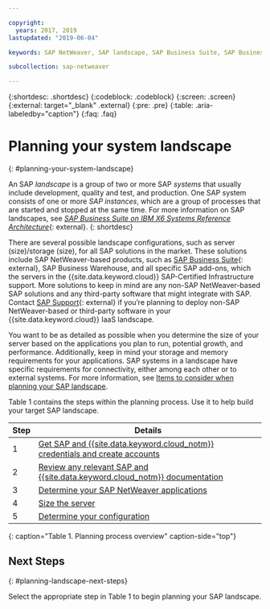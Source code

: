 ```yaml
---

copyright:
  years: 2017, 2019
lastupdated: "2019-06-04"

keywords: SAP NetWeaver, SAP landscape, SAP Business Suite, SAP Business Warehouse, SAP BW

subcollection: sap-netweaver

---
```


{:shortdesc: .shortdesc}
{:codeblock: .codeblock}
{:screen: .screen}
{:external: target="_blank" .external}
{:pre: .pre}
{:table: .aria-labeledby="caption"}
{:faq: .faq}

# Planning your system landscape
{: #planning-your-system-landscape}

An SAP *landscape* is a group of two or more SAP *systems* that usually include development, quality and test, and production. One SAP system consists of one or more *SAP instances*, which are a group of processes that are started and stopped at the same time. For more information on SAP landscapes, see [*SAP Business Suite on IBM X6 Systems Reference Architecture*](https://lenovopress.com/redp5073.pdf){: external}.
{: shortdesc}

There are several possible landscape configurations, such as server (size)/storage (size), for all SAP solutions in the market. These solutions include SAP NetWeaver-based products, such as [SAP Business Suite](https://open.sap.com/courses/suitehana1){: external}, SAP Business Warehouse, and all specific SAP add-ons, which the servers in the {{site.data.keyword.cloud}} SAP-Certified Infrastructure support. More solutions to keep in mind are any non-SAP NetWeaver-based SAP solutions and any third-party software that might integrate with SAP. Contact [SAP Support](https://support.sap.com/en/index.html){: external} if you’re planning to deploy non-SAP NetWeaver-based or third-party software in your {{site.data.keyword.cloud}} IaaS landscape.

You want to be as detailed as possible when you determine the size of your server based on the applications you plan to run, potential growth, and performance. Additionally, keep in mind your storage and memory requirements for your applications. SAP systems in a landscape have specific requirements for connectivity, either among each other or to external systems. For more information, see [Items to consider when planning your SAP landscape](/docs/infrastructure/sap-netweaver?topic=sap-netweaver-considerations#considerations).

Table 1 contains the steps within the planning process. Use it to help build your target SAP landscape.

| Step | Details |
| --- | --- |
| 1 | [Get SAP and {{site.data.keyword.cloud_notm}} credentials and create accounts](/docs/infrastructure/sap-netweaver?topic=sap-netweaver-get_sap_ibm_credentials#get_sap_ibm_credentials) |
| 2 | [Review any relevant SAP and {{site.data.keyword.cloud_notm}} documentation](/docs/infrastructure/sap-netweaver?topic=sap-netweaver-review_doc) |
| 3 | [Determine your SAP NetWeaver applications](/docs/infrastructure/sap-netweaver?topic=sap-netweaver-3-determining-your-sap-netweaver-applications#3-determining-your-sap-netweaver-applications) |
| 4 | [Size the server](/docs/infrastructure/sap-netweaver?topic=sap-netweaver-size_the_server#size_the_server) |
| 5 | [Determine your configuration](/docs/infrastructure/sap-netweaver?topic=sap-netweaver-determine_configuration#determine_configuration) |
{: caption="Table 1. Planning process overview" caption-side="top"}

## Next Steps
{: #planning-landscape-next-steps}

Select the appropriate step in Table 1 to begin planning your SAP landscape.
